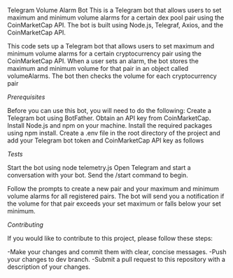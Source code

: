 Telegram Volume Alarm Bot
This is a Telegram bot that allows users to set maximum and minimum volume alarms for a certain dex pool pair using the CoinMarketCap API. The bot is built using Node.js, Telegraf, Axios, and the CoinMarketCap API.

This code sets up a Telegram bot that allows users to set maximum and minimum volume alarms for a certain cryptocurrency pair using the CoinMarketCap API. When a user sets an alarm, the bot stores the maximum and minimum volume for that pair in an object called volumeAlarms. The bot then checks the volume for each cryptocurrency pair

*Prerequisites*

Before you can use this bot, you will need to do the following:
Create a Telegram bot using BotFather.
Obtain an API key from CoinMarketCap.
Install Node.js and npm on your machine.
Install the required packages using npm install.
Create a .env file in the root directory of the project and add your Telegram bot token and CoinMarketCap API key as follows

*Tests*

Start the bot using node telemetry.js 
Open Telegram and start a conversation with your bot.
Send the /start command to begin.

  Follow the prompts to create a new pair and your maximum and minimum volume alarms for all registered pairs.
  The bot will send you a notification if the volume for that pair exceeds your set maximum or falls below your set minimum.

  *Contributing*

  If you would like to contribute to this project, please follow these steps:

-Make your changes and commit them with clear, concise messages.
-Push your changes to dev branch.
-Submit a pull request to this repository with a description of your changes.

  
